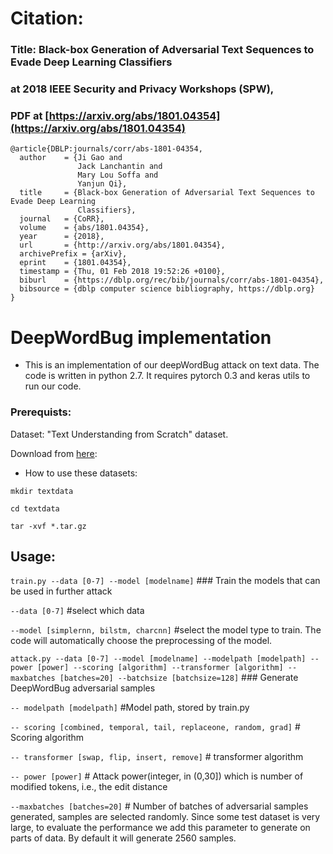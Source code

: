 # Citation: 

### Title: Black-box Generation of Adversarial Text Sequences to Evade Deep Learning Classifiers

### at 2018 IEEE Security and Privacy Workshops (SPW),

### PDF at [https://arxiv.org/abs/1801.04354](https://arxiv.org/abs/1801.04354)

```
@article{DBLP:journals/corr/abs-1801-04354,
  author    = {Ji Gao and
               Jack Lanchantin and
               Mary Lou Soffa and
               Yanjun Qi},
  title     = {Black-box Generation of Adversarial Text Sequences to Evade Deep Learning
               Classifiers},
  journal   = {CoRR},
  volume    = {abs/1801.04354},
  year      = {2018},
  url       = {http://arxiv.org/abs/1801.04354},
  archivePrefix = {arXiv},
  eprint    = {1801.04354},
  timestamp = {Thu, 01 Feb 2018 19:52:26 +0100},
  biburl    = {https://dblp.org/rec/bib/journals/corr/abs-1801-04354},
  bibsource = {dblp computer science bibliography, https://dblp.org}
}
```

# DeepWordBug implementation

* This is an implementation of our deepWordBug attack on text data. The code is written in python 2.7. It requires pytorch 0.3 and keras utils to run our code.

### Prerequists:

Dataset: "Text Understanding from Scratch" dataset.

Download from [here](https://drive.google.com/drive/u/0/folders/0Bz8a_Dbh9Qhbfll6bVpmNUtUcFdjYmF2SEpmZUZUcVNiMUw1TWN6RDV3a0JHT3kxLVhVR2M):
 
* How to use these datasets:

`mkdir textdata`

`cd textdata`

`tar -xvf *.tar.gz` 


## Usage:
`train.py --data [0-7] --model [modelname]` ### Train the models that can be used in further attack

`--data [0-7]` #select which data 

`--model [simplernn, bilstm, charcnn]` #select the model type to train. The code will automatically choose the preprocessing of the model.

`attack.py --data [0-7] --model [modelname] --modelpath [modelpath] --power [power] --scoring [algorithm] --transformer [algorithm] --maxbatches [batches=20] --batchsize [batchsize=128]` ### Generate DeepWordBug adversarial samples

`-- modelpath [modelpath]` #Model path, stored by train.py

`-- scoring [combined, temporal, tail, replaceone, random, grad]` # Scoring algorithm

`-- transformer [swap, flip, insert, remove]` # transformer algorithm

`-- power [power]` # Attack power(integer, in (0,30]) which is number of modified tokens, i.e., the edit distance

`--maxbatches [batches=20]` # Number of batches of adversarial samples generated, samples are selected randomly. Since some test dataset is very large, to evaluate the performance we add this parameter to generate on parts of data. By default it will generate 2560 samples.
